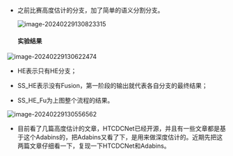 * 之前比赛高度估计的分支，加了简单的语义分割分支。

  ![image-20240229130823315](C:\Users\wychencc\AppData\Roaming\Typora\typora-user-images\image-20240229130823315.png)

  #### 实验结果

![image-20240229130622474](C:\Users\wychencc\AppData\Roaming\Typora\typora-user-images\image-20240229130622474.png)

* HE表示只有HE分支；

* SS_HE表示没有Fusion，第一阶段的输出就代表各自分支的最终结果；
* SS_HE_Fu为上图整个流程的结果。

![image-20240229130556562](C:\Users\wychencc\AppData\Roaming\Typora\typora-user-images\image-20240229130556562.png)

* 目前看了几篇高度估计的文章，HTCDCNet已经开源，并且有一些文章都是基于这个Adabins的，把Adabins又看了下，是用来做深度估计的。近期先把这两篇文章仔细看一下，复现一下HTCDCNet和Adabins。